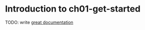 # Introduction to ch01-get-started

TODO: write [great documentation](http://jacobian.org/writing/what-to-write/)
